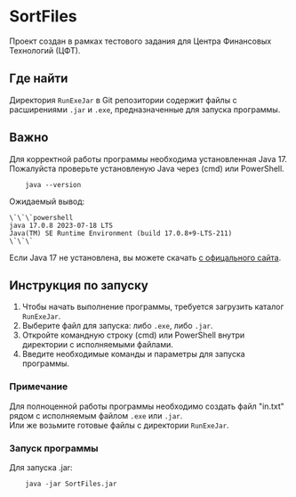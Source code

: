 # SortFiles

Проект создан в рамках тестового задания для Центра Финансовых Технологий (ЦФТ).

## Где найти

Директория `RunExeJar` в Git репозитории содержит файлы с расширениями `.jar` и `.exe`, предназначенные для запуска программы.

## Важно

Для корректной работы программы необходима установленная Java 17.  
Пожалуйста проверьте установленую Java через (cmd) или PowerShell.

```
    java --version
```

Ожидаемый вывод:

    \`\`\`powershell
    java 17.0.8 2023-07-18 LTS
    Java(TM) SE Runtime Environment (build 17.0.8+9-LTS-211)
    \`\`\`

Если Java 17 не установлена, вы можете скачать [с офицального сайта](https://www.oracle.com/java/technologies/javase/jdk17-archive-downloads.html).

## Инструкция по запуску

1.  Чтобы начать выполнение программы, требуется загрузить каталог `RunExeJar`.
2.  Выберите файл для запуска: либо `.exe`, либо `.jar`.
3.  Откройте командную строку (cmd) или PowerShell внутри директории с исполняемыми файлами.
4.  Введите необходимые команды и параметры для запуска программы.

### Примечание

Для полноценной работы программы необходимо создать файл "in.txt" рядом с исполняемым файлом `.exe` или `.jar`.  
Или же возьмите готовые файлы с директории `RunExeJar`.

### Запуск программы

Для запуска .jar:

```
    java -jar SortFiles.jar 
```
